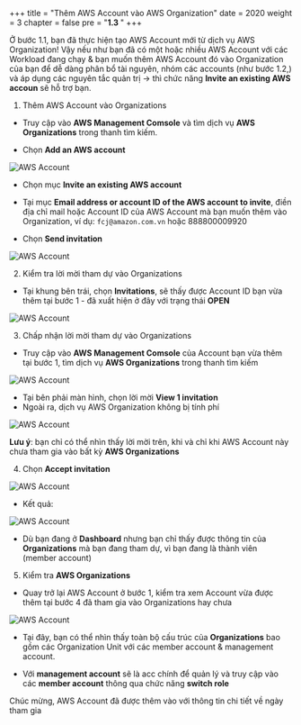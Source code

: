 +++
title = "Thêm AWS Account vào AWS Organization"
date = 2020
weight = 3
chapter = false
pre = "<b>1.3 </b>"
+++

Ở bước 1.1, bạn đã thực hiện tạo AWS Account mới từ dịch vụ AWS Organization! Vậy nếu như bạn đã có một hoặc nhiều AWS Account với các Workload đang chạy & bạn muốn thêm AWS Account đó vào Organization của bạn để dễ dàng phân bổ tài nguyên, nhóm các accounts (như bước 1.2,) và áp dụng các nguyên tắc quản trị -> thì chức năng **Invite an existing AWS accoun** sẽ hỗ trợ bạn.

1. Thêm AWS Account vào Organizations

- Truy cập vào **AWS Management Comsole** và tìm dịch vụ **AWS Organizations** trong thanh tìm kiếm.

- Chọn **Add an AWS account**

![AWS Account](/images/10/0001.png?featherlight=false&width=90pc)

- Chọn mục **Invite an existing AWS account**

- Tại mục **Email address or account ID of the AWS account to invite**, điền địa chỉ mail hoặc Account ID của AWS Account mà bạn muốn thêm vào Organization, ví dụ: `fcj@amazon.com.vn` hoặc 888800009920

- Chọn **Send invitation**

![AWS Account](/images/10/0002.png?featherlight=false&width=90pc)

2. Kiểm tra lời mời tham dự vào Organizations

- Tại khung bên trái, chọn **Invitations**, sẽ thấy được Account ID bạn vừa thêm tại bước 1 - đã xuất hiện ở đây với trạng thái **OPEN**

![AWS Account](/images/10/0003.png?featherlight=false&width=90pc)

3. Chấp nhận lời mời tham dự vào Organizations

- Truy cập vào **AWS Management Comsole** của Account bạn vừa thêm tại bước 1, tìm dịch vụ **AWS Organizations** trong thanh tìm kiếm

![AWS Account](/images/10/0004.png?featherlight=false&width=90pc)

- Tại bên phải màn hình, chọn lời mời **View 1 invitation**
- Ngoài ra, dịch vụ AWS Organization không bị tính phí

![AWS Account](/images/10/0005.png?featherlight=false&width=90pc)

**Lưu ý**: bạn chỉ có thể nhìn thấy lời mời trên, khi và chỉ khi AWS Account này chưa tham gia vào bất kỳ **AWS Organizations**

4. Chọn **Accept invitation**

![AWS Account](/images/10/0006.png?featherlight=false&width=90pc)

- Kết quả:

![AWS Account](/images/10/0007.png?featherlight=false&width=90pc)

- Dù bạn đang ở **Dashboard** nhưng bạn chỉ thấy được thông tin của **Organizations** mà bạn đang tham dự, vì bạn đang là thành viên (member account)

5. Kiểm tra **AWS Organizations**

- Quay trở lại AWS Account ở bước 1, kiểm tra xem Account vừa được thêm tại bước 4 đã tham gia vào Organizations hay chưa

![AWS Account](/images/10/0008.png?featherlight=false&width=90pc)

- Tại đây, bạn có thể nhìn thấy toàn bộ cấu trúc của **Organizations** bao gồm các Organization Unit với các member account & management account.

- Với **management account** sẽ là acc chính để quản lý và truy cập vào các **member account** thông qua chức năng **switch role**

Chúc mừng, AWS Account đã được thêm vào với thông tin chi tiết về ngày tham gia